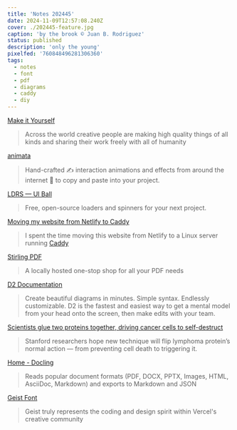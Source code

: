 ```yaml
---
title: 'Notes 202445'
date: 2024-11-09T12:57:08.240Z
cover: ./202445-feature.jpg
caption: 'by the brook © Juan B. Rodriguez'
status: published
description: 'only the young'
pixelfed: '760848496281306360'
tags:
  - notes
  - font
  - pdf
  - diagrams
  - caddy
  - diy
---
```


[Make it Yourself](https://makeityourself.org/)

> Across the world creative people are making high quality things of all kinds and sharing their work freely with all of humanity

[animata](https://animata.design/?ref=labnotes.org)

> Hand-crafted ✍️ interaction animations and effects from around the internet 🛜 to copy and paste into your project.

[LDRS — UI Ball](https://uiball.com/ldrs/)

> Free, open-source loaders and spinners for your next project.

[Moving my website from Netlify to Caddy](https://alexwlchan.net/2024/netlify-to-caddy/)

> I spent the time moving this website from Netlify to a Linux server running [Caddy](https://caddyserver.com/)

[Stirling PDF](https://www.stirlingpdf.com/)

> A locally hosted one-stop shop for all your PDF needs

[D2 Documentation](https://d2lang.com/)

> Create beautiful diagrams in minutes. Simple syntax. Endlessly customizable. D2 is the fastest and easiest way to get a mental model from your head onto the screen, then make edits with your team.

[Scientists glue two proteins together, driving cancer cells to self-destruct](https://med.stanford.edu/news/all-news/2024/10/protein-cancer.html)

> Stanford researchers hope new technique will flip lymphoma protein’s normal action — from preventing cell death to triggering it.

[Home - Docling](https://ds4sd.github.io/docling/)

> Reads popular document formats (PDF, DOCX, PPTX, Images, HTML, AsciiDoc, Markdown) and exports to Markdown and JSON

[Geist Font](https://vercel.com/font)

> Geist truly represents the coding and design spirit within Vercel's creative community

